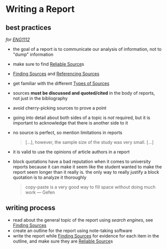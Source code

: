 # Writing a Report

## best practices

*for [ENG1112](../ENG1112%202a1e789232354ebfa8015efb7ea6e2a1.md)*

- the goal of a report is to communicate our analysis of information, not to "dump" information
- make sure to find [Reliable Source](Reliable%20Source%20d684962a79654cc5992f95c108557659.md)s
- [Finding Sources](Finding%20Sources%208ecdd58f45424ecbbfb9c8d18147c5f4.md) and [Referencing Sources](Referencing%20Sources%209dbf35909a594ff1aa3f82c6505af71f.md)
- get familiar with the different [Types of Sources](Types%20of%20Sources%206d651b5a155a4fd6ae76ed810217a68c.md)
- sources **must be discussed and quoted/cited** in the body of reports, not just in the bibliography
- avoid cherry-picking sources to prove a point
- going into detail about both sides of a topic is *not* required, but it is important to acknowledge that there is another side to it
- no source is perfect, so mention limitations in reports
    
    > [...], however, the sample size of the study was very small. [...]
    > 
- it is valid to use the opinions of article authors in a report
- block quotations have a bad reputation when it comes to university reports because it can make it seem like the student wanted to make the report seem longer than it really is. the only way to really justify a block quotation is to analyze it thoroughly
    
    > copy-paste is a very good way to fill space without doing much work — Gefen
    > 

## writing process

- read about the general topic of the report using *search engines*, see [Finding Sources](Finding%20Sources%208ecdd58f45424ecbbfb9c8d18147c5f4.md)
- create an outline for the report using note-taking software
- write the report while [Finding Sources](Finding%20Sources%208ecdd58f45424ecbbfb9c8d18147c5f4.md) for evidence for each item in the outline, and make sure they are [Reliable Source](Reliable%20Source%20d684962a79654cc5992f95c108557659.md)s